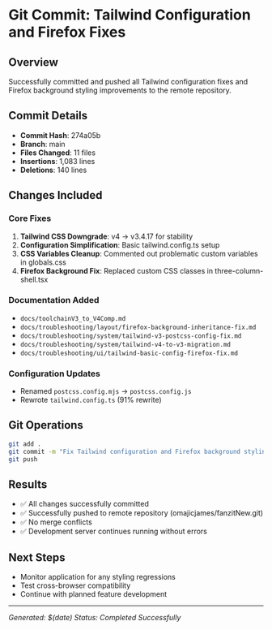 # Git Commit: Tailwind Configuration and Firefox Fixes

## Overview
Successfully committed and pushed all Tailwind configuration fixes and Firefox background styling improvements to the remote repository.

## Commit Details
- **Commit Hash**: 274a05b
- **Branch**: main
- **Files Changed**: 11 files
- **Insertions**: 1,083 lines
- **Deletions**: 140 lines

## Changes Included

### Core Fixes
1. **Tailwind CSS Downgrade**: v4 → v3.4.17 for stability
2. **Configuration Simplification**: Basic tailwind.config.ts setup
3. **CSS Variables Cleanup**: Commented out problematic custom variables in globals.css
4. **Firefox Background Fix**: Replaced custom CSS classes in three-column-shell.tsx

### Documentation Added
- `docs/toolchainV3_to_V4Comp.md`
- `docs/troubleshooting/layout/firefox-background-inheritance-fix.md`
- `docs/troubleshooting/system/tailwind-v3-postcss-config-fix.md`
- `docs/troubleshooting/system/tailwind-v4-to-v3-migration.md`
- `docs/troubleshooting/ui/tailwind-basic-config-firefox-fix.md`

### Configuration Updates
- Renamed `postcss.config.mjs` → `postcss.config.js`
- Rewrote `tailwind.config.ts` (91% rewrite)

## Git Operations
```bash
git add .
git commit -m "Fix Tailwind configuration and Firefox background styling issues"
git push
```

## Results
- ✅ All changes successfully committed
- ✅ Successfully pushed to remote repository (omajicjames/fanzitNew.git)
- ✅ No merge conflicts
- ✅ Development server continues running without errors

## Next Steps
- Monitor application for any styling regressions
- Test cross-browser compatibility
- Continue with planned feature development

---
*Generated: $(date)*
*Status: Completed Successfully*
